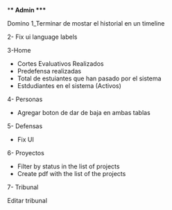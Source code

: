 \***\* Admin \*\*\***

Domino
1_Terminar de mostar el historial en un timeline

2- Fix ui language labels

3-Home

- Cortes Evaluativos Realizados
- Predefensa realizadas
- Total de estuiantes que han pasado por el sistema
- Estdudiantes en el sistema (Activos)

4- Personas
- Agregar boton de dar de baja en ambas tablas


5- Defensas
- Fix UI


6- Proyectos
- Filter by status in the list of projects
- Create pdf with the list of the projects

7- Tribunal

Editar tribunal

